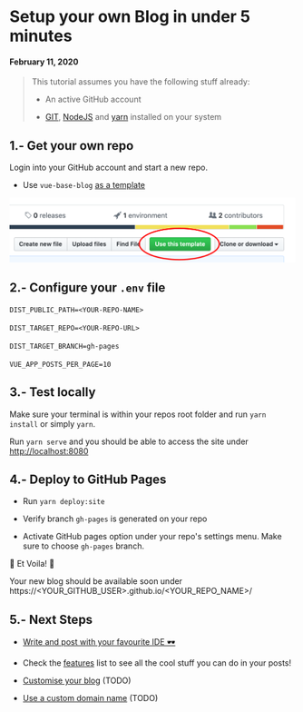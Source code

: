 # Setup your own Blog in under 5 minutes
#### February 11, 2020


> This tutorial assumes you have the following stuff already:
>
> - An active GitHub account
>
> - [GIT](), [NodeJS]() and [yarn]() installed on your system


## 1.- Get your own repo

Login into your GitHub account and start a new repo.

- Use `vue-base-blog` [as a template](https://github.com/yeikiu/vue-base-blog/generate)

![Public Dir Structure](data/assets/step1-github.png)


## 2.- Configure your `.env` file

    DIST_PUBLIC_PATH=<YOUR-REPO-NAME>

    DIST_TARGET_REPO=<YOUR-REPO-URL>

    DIST_TARGET_BRANCH=gh-pages

    VUE_APP_POSTS_PER_PAGE=10


## 3.- Test locally

Make sure your terminal is within your repos root folder and run `yarn install` or simply `yarn`.

Run `yarn serve` and you should be able to access the site under [http://localhost:8080](http://localhost:8080)


## 4.- Deploy to GitHub Pages

- Run `yarn deploy:site`

- Verify branch `gh-pages` is generated on your repo

- Activate GitHub pages option under your repo's settings menu. Make sure to choose `gh-pages` branch.

🎉 Et Voila! 🎉

Your new blog should be available soon under https://<YOUR_GITHUB_USER>.github.io/<YOUR_REPO_NAME>/


## 5.- Next Steps

- [Write and post with your favourite IDE 🕶](/#/guide/post-with-your-favourite-ide)

- Check the [features](/#/features) list to see all the cool stuff you can do in your posts!

- [Customise your blog](/#/guide/customise-your-blog) (TODO)

- [Use a custom domain name](/#/guide/use-a-custom-domain-name) (TODO)
